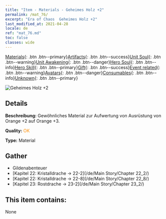 ```yaml
---
title: "Item - Materials - Geheimes Holz +2"
permalink: /mat_76/
excerpt: "Era of Chaos  Geheimes Holz +2"
last_modified_at: 2021-04-28
locale: de
ref: "mat_76.md"
toc: false
classes: wide
---
```

 [Materials](/ItemsDE/){: .btn .btn--primary}[Artifacts](/ItemsDE/Artifacts/){: .btn .btn--success}[Unit Soul](/ItemsDE/UnitSoul/){: .btn .btn--warning}[Unit Awakening](/ItemsDE/UnitAwakening/){: .btn .btn--danger}[Hero Soul](/ItemsDE/HeroSoul/){: .btn .btn--info}[Hero Skill](/ItemsDE/HeroSkill/){: .btn .btn--primary}[Gift](/ItemsDE/Gift/){: .btn .btn--success}[Event related](/ItemsDE/Events/){: .btn .btn--warning}[Avatars](/ItemsDE/Avatars/){: .btn .btn--danger}[Consumables](/ItemsDE/Consumables/){: .btn .btn--info}[Unknown](/ItemsDE/Unknown/){: .btn .btn--primary}

 ![Geheimes Holz +2](/images/t/i_cailiao_mucai3.png)

## Details
 **Beschreibung:** Gewöhnliches Material zur Aufwertung von Ausrüstung von Orange +2 auf Orange +3.

 **Quality:** <span style="color: #FF8C00">OK</span>

 **Type:** Material

## Gather

*    Gildenabenteuer 
*    [Kapitel 22: Kristalldrache -> 22-2](/de/Main Story/Chapter 22_2/) 
*    [Kapitel 22: Kristalldrache -> 22-8](/de/Main Story/Chapter 22_8/) 
*    [Kapitel 23: Rostdrache -> 23-2](/de/Main Story/Chapter 23_2/) 

## This item contains:

  None

